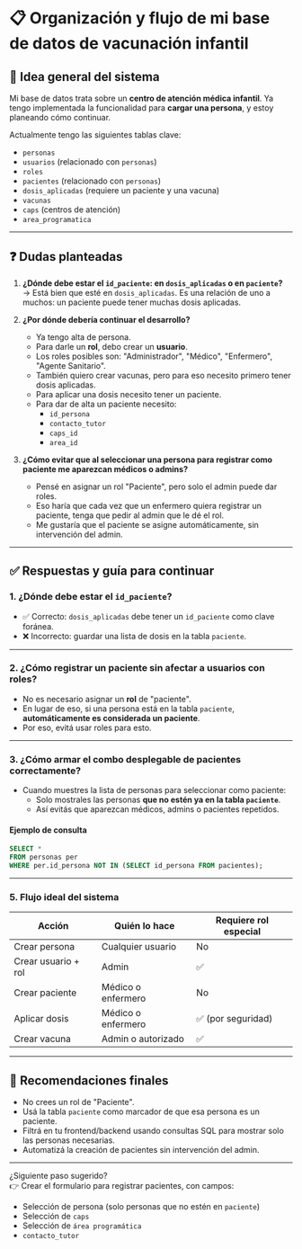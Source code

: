 # 📋 Organización y flujo de mi base de datos de vacunación infantil

## 🧠 Idea general del sistema

Mi base de datos trata sobre un **centro de atención médica infantil**. Ya tengo implementada la funcionalidad para **cargar una persona**, y estoy planeando cómo continuar.

Actualmente tengo las siguientes tablas clave:

- `personas`
- `usuarios` (relacionado con `personas`)
- `roles`
- `pacientes` (relacionado con `personas`)
- `dosis_aplicadas` (requiere un paciente y una vacuna)
- `vacunas`
- `caps` (centros de atención)
- `area_programatica`

---

## ❓ Dudas planteadas

1. **¿Dónde debe estar el `id_paciente`: en `dosis_aplicadas` o en `paciente`?**  
   → Está bien que esté en `dosis_aplicadas`. Es una relación de uno a muchos: un paciente puede tener muchas dosis aplicadas.

2. **¿Por dónde debería continuar el desarrollo?**
   - Ya tengo alta de persona.
   - Para darle un **rol**, debo crear un **usuario**.
   - Los roles posibles son: "Administrador", "Médico", "Enfermero", "Agente Sanitario".
   - También quiero crear vacunas, pero para eso necesito primero tener dosis aplicadas.
   - Para aplicar una dosis necesito tener un paciente.
   - Para dar de alta un paciente necesito:
     - `id_persona`
     - `contacto_tutor`
     - `caps_id`
     - `area_id`

3. **¿Cómo evitar que al seleccionar una persona para registrar como paciente me aparezcan médicos o admins?**
   - Pensé en asignar un rol "Paciente", pero solo el admin puede dar roles.
   - Eso haría que cada vez que un enfermero quiera registrar un paciente, tenga que pedir al admin que le dé el rol.
   - Me gustaría que el paciente se asigne automáticamente, sin intervención del admin.

---

## ✅ Respuestas y guía para continuar

### 1. ¿Dónde debe estar el `id_paciente`?

- ✅ Correcto: `dosis_aplicadas` debe tener un `id_paciente` como clave foránea.
- ❌ Incorrecto: guardar una lista de dosis en la tabla `paciente`.

---

### 2. ¿Cómo registrar un paciente sin afectar a usuarios con roles?

- No es necesario asignar un **rol** de "paciente".
- En lugar de eso, si una persona está en la tabla `paciente`, **automáticamente es considerada un paciente**.
- Por eso, evitá usar roles para esto.

---

### 3. ¿Cómo armar el combo desplegable de pacientes correctamente?

- Cuando muestres la lista de personas para seleccionar como paciente:
  - Solo mostrales las personas **que no estén ya en la tabla `paciente`**.
  - Así evitás que aparezcan médicos, admins o pacientes repetidos.

#### Ejemplo de consulta

```sql
SELECT *
FROM personas per
WHERE per.id_persona NOT IN (SELECT id_persona FROM pacientes);
```

---

### 5. Flujo ideal del sistema

| Acción                        | Quién lo hace         | Requiere rol especial |
|------------------------------|------------------------|------------------------|
| Crear persona                | Cualquier usuario      | No                    |
| Crear usuario + rol         | Admin                  | ✅                    |
| Crear paciente               | Médico o enfermero     | No                    |
| Aplicar dosis                | Médico o enfermero     | ✅ (por seguridad)    |
| Crear vacuna                 | Admin o autorizado     | ✅                    |

---

## 📝 Recomendaciones finales

- No crees un rol de "Paciente".
- Usá la tabla `paciente` como marcador de que esa persona es un paciente.
- Filtrá en tu frontend/backend usando consultas SQL para mostrar solo las personas necesarias.
- Automatizá la creación de pacientes sin intervención del admin.

---

¿Siguiente paso sugerido?  
👉 Crear el formulario para registrar pacientes, con campos:

- Selección de persona (solo personas que no estén en `paciente`)
- Selección de `caps`
- Selección de `área programática`
- `contacto_tutor`
